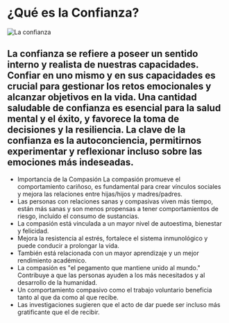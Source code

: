 # ¿Qué es la Confianza?

![La confianza](https://www.unodc.org/res/listen-first/super-skills/confidence_html/Confidence_Spanish.png)

## La confianza se refiere a poseer un sentido interno y realista de nuestras capacidades. Confiar en uno mismo y en sus capacidades es crucial para gestionar los retos emocionales y alcanzar objetivos en la vida. Una cantidad saludable de confianza es esencial para la salud mental y el éxito, y favorece la toma de decisiones y la resiliencia. La clave de la confianza es la autoconciencia, permitirnos experimentar y reflexionar incluso sobre las emociones más indeseadas.

* Importancia de la Compasión
La compasión promueve el comportamiento cariñoso, es fundamental para crear vínculos sociales y mejora las relaciones entre hijas/hijos y madres/padres. 
* Las personas con relaciones sanas y compasivas viven más tiempo, están más sanas y son menos propensas a tener comportamientos de riesgo, incluido el consumo de sustancias.
* La compasión está vinculada a un mayor nivel de autoestima, bienestar y felicidad. 
*  Mejora la resistencia al estrés, fortalece el sistema inmunológico y puede conducir a prolongar la vida. 
* También está relacionada con un mayor aprendizaje y un mejor rendimiento académico.
* La compasión es "el pegamento que mantiene unido al mundo." Contribuye a que las personas ayuden a los más necesitados y al desarrollo de la humanidad.
* Un comportamiento compasivo como el trabajo voluntario beneficia tanto al que da como al que recibe. 
* Las investigaciones sugieren que el acto de dar puede ser incluso más gratificante que el de recibir.
